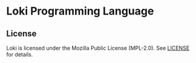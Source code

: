 # Loki Programming Language
## License
Loki is licensed under the Mozilla Public License (MPL-2.0).
See [LICENSE](LICENSE.txt) for details.
